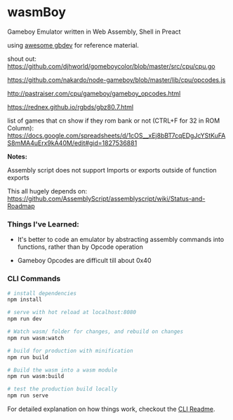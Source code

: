 # wasmBoy
Gameboy Emulator written in Web Assembly, Shell in Preact

using [awesome gbdev](https://github.com/avivace/awesome-gbdev) for reference material.

shout out: https://github.com/djhworld/gomeboycolor/blob/master/src/cpu/cpu.go

https://github.com/nakardo/node-gameboy/blob/master/lib/cpu/opcodes.js

http://pastraiser.com/cpu/gameboy/gameboy_opcodes.html

https://rednex.github.io/rgbds/gbz80.7.html

list of games that cn show if they rom bank or not (CTRL+F for 32 in ROM Column): https://docs.google.com/spreadsheets/d/1cOS__xEj8bBT7cqEDgJcYStKuFAS8mMA4uErx9kA40M/edit#gid=1827536881

**Notes:**

Assembly script does not support Imports or exports outside of function exports

This all hugely depends on: https://github.com/AssemblyScript/assemblyscript/wiki/Status-and-Roadmap

### Things I've Learned:

* It's better to code an emulator by abstracting assembly commands into functions, rather than by Opcode operation

* Gameboy Opcodes are difficult till about 0x40

### CLI Commands

``` bash
# install dependencies
npm install

# serve with hot reload at localhost:8080
npm run dev

# Watch wasm/ folder for changes, and rebuild on changes
npm run wasm:watch

# build for production with minification
npm run build

# Build the wasm into a wasm module
npm run wasm:build

# test the production build locally
npm run serve
```

For detailed explanation on how things work, checkout the [CLI Readme](https://github.com/developit/preact-cli/blob/master/README.md).
